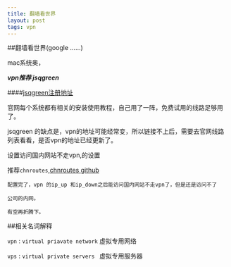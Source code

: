 ```yaml
---
title: 翻墙看世界
layout: post
tags: vpn
---
```



##翻墙看世界(google ......)
  
mac系统奥，

***vpn推荐 jsqgreen*** 

####[jsqgreen注册地址](http://gjsq.me/12324854)

官网每个系统都有相关的安装使用教程，自己用了一阵，免费试用的线路足够用了。

jsqgreen 的缺点是，vpn的地址可能经常变，所以链接不上后，需要去官网线路列表看看，是否vpn的地址已经更新了。

设置访问国内网站不走vpn,的设置

推荐`chnroutes`,[chnroutes github](https://github.com/huyongde/chnroutes)



```
配置完了，vpn 的ip_up 和ip_down之后能访问国内网站不走vpn了，但是还是访问不了

公司的内网。

有空再折腾下。

```

##相关名词解释

`vpn` : `virtual priavate network`  虚拟专用网络

`vps` : `virtual private servers `   虚拟专用服务器

